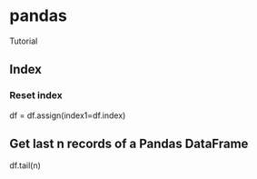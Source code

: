 # pandas
Tutorial

## Index
### Reset index 
df = df.assign(index1=df.index)


## Get last n records of a Pandas DataFrame
df.tail(n)

